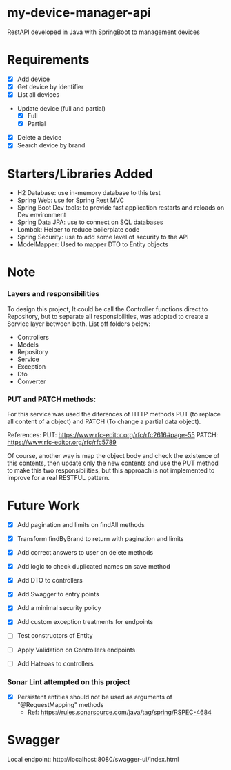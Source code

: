 # my-device-manager-api
RestAPI developed in Java with SpringBoot to management devices

# Requirements
- [x] Add device
- [x] Get device by identifier
- [x] List all devices
- Update device (full and partial)
  - [x] Full
  - [x] Partial
- [x] Delete a device
- [x] Search device by brand

# Starters/Libraries Added
* H2 Database: use in-memory database to this test
* Spring Web: use for Spring Rest MVC
* Spring Boot Dev tools: to provide fast application restarts and reloads on Dev environment
* Spring Data JPA: use to connect on SQL databases
* Lombok: Helper to reduce boilerplate code
* Spring Security: use to add some level of security to the API
* ModelMapper: Used to mapper DTO to Entity objects

# Note
### Layers and responsibilities
To design this project, It could be call the Controller functions direct to Repository, but to separate all responsibilities, was adopted to create a Service layer between both.
List off folders below:
- Controllers
- Models
- Repository
- Service
- Exception
- Dto
- Converter

### PUT and PATCH methods:
For this service was used the diferences of HTTP methods PUT (to replace all content of a object) and PATCH (To change a partial data object).

References:
PUT: https://www.rfc-editor.org/rfc/rfc2616#page-55
PATCH: https://www.rfc-editor.org/rfc/rfc5789

Of course, another way is map the object body and check the existence of this contents, then update only the new contents and use the PUT method to make this two responsibilities, but this approach is not implemented to improve for a real RESTFUL pattern.

# Future Work
- [x] Add pagination and limits on findAll methods
- [x] Transform findByBrand to return with pagination and limits
- [x] Add correct answers to user on delete methods
- [x] Add logic to check duplicated names on save method
- [x] Add DTO to controllers
- [x] Add Swagger to entry points
- [x] Add a minimal security policy
- [x] Add custom exception treatments for endpoints
- [ ] Test constructors of Entity
- [ ] Apply Validation on Controllers endpoints
- [ ] Add Hateoas to controllers



### Sonar Lint attempted on this project
- [x] Persistent entities should not be used as arguments of "@RequestMapping" methods
  * Ref: https://rules.sonarsource.com/java/tag/spring/RSPEC-4684


# Swagger
Local endpoint: http://localhost:8080/swagger-ui/index.html